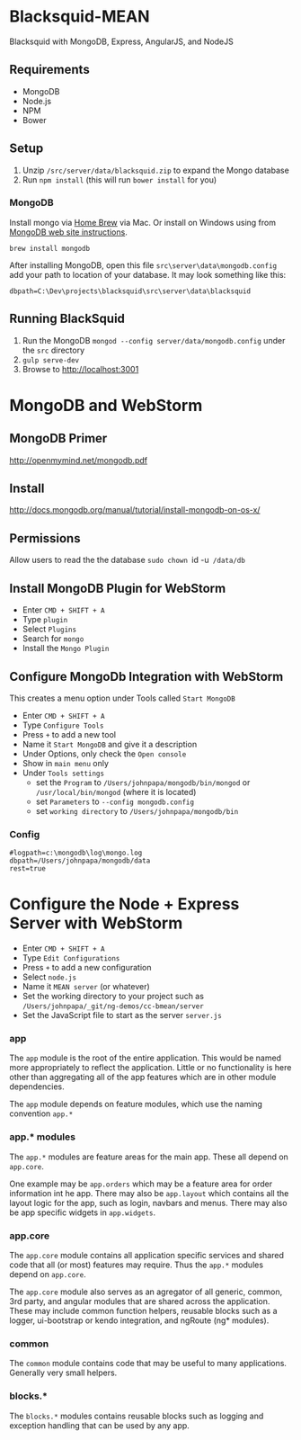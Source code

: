 # Blacksquid-MEAN
Blacksquid with MongoDB, Express, AngularJS, and NodeJS

## Requirements
- MongoDB
- Node.js
- NPM
- Bower

## Setup
1. Unzip `/src/server/data/blacksquid.zip` to expand the Mongo database
2. Run `npm install` (this will run `bower install` for you)

### MongoDB
Install mongo via [Home Brew](http://brew.sh/) via Mac. Or install on Windows using from [MongoDB web site instructions](http://www.mongodb.org/downloads).

    brew install mongodb

After installing MongoDB, open this file `src\server\data\mongodb.config` add your path to location of your database. It may look something like this:

```
dbpath=C:\Dev\projects\blacksquid\src\server\data\blacksquid
```

## Running BlackSquid
1. Run the MongoDB `mongod --config server/data/mongodb.config` under the `src` directory
2. `gulp serve-dev`
4. Browse to [http://localhost:3001](http://localhost:3001)

# MongoDB and WebStorm

## MongoDB Primer
http://openmymind.net/mongodb.pdf

## Install
http://docs.mongodb.org/manual/tutorial/install-mongodb-on-os-x/

## Permissions
Allow users to read the the database
`sudo chown `id -u` /data/db`

## Install MongoDB Plugin for WebStorm
- Enter `CMD + SHIFT + A`
- Type `plugin`
- Select `Plugins`
- Search for `mongo`
- Install the `Mongo Plugin`

## Configure MongoDb Integration with WebStorm

This creates a menu option under Tools called `Start MongoDB`

- Enter `CMD + SHIFT + A`
- Type `Configure Tools`
- Press `+` to add a new tool
- Name it `Start MongoDB` and give it a description
- Under Options, only check the `Open console`
- Show in `main menu` only
- Under `Tools settings`
    - set the `Program` to `/Users/johnpapa/mongodb/bin/mongod` or `/usr/local/bin/mongod` (where it is located)
    - set `Parameters` to `--config mongodb.config`
    - set  `working directory` to `/Users/johnpapa/mongodb/bin`

### Config
    #logpath=c:\mongodb\log\mongo.log
    dbpath=/Users/johnpapa/mongodb/data
    rest=true

# Configure the Node + Express Server with WebStorm
- Enter `CMD + SHIFT + A`
- Type `Edit Configurations`
- Press `+` to add a new configuration
- Select `node.js`
- Name it `MEAN server` (or whatever)
- Set the working directory to your project such as `/Users/johnpapa/_git/ng-demos/cc-bmean/server`
- Set the JavaScript file to start as the server `server.js`

### app
The `app` module is the root of the entire application. This would be named more appropriately to reflect the application. Little or no functionality is here other than aggregating all of the app features which are in other module dependencies.

The `app` module depends on feature modules, which use the naming convention `app.*`

### app.* modules
The `app.*` modules are feature areas for the main app. These all depend on `app.core`.

One example may be `app.orders` which may be a feature area for order information int he app. There may also be `app.layout` which contains all the layout logic for the app, such as login, navbars and menus. There may also be app specific widgets in `app.widgets`.

### app.core
The `app.core` module contains all application specific services and shared code that all (or most) features may require. Thus the `app.*` modules depend on `app.core`.

The `app.core` module also serves as an agregator of all generic, common, 3rd party, and angular modules that are shared across the application. These may include common function helpers, reusable blocks such as a logger, ui-bootstrap or kendo integration, and ngRoute (ng* modules).

### common
The `common` module contains code that may be useful to many applications. Generally very small helpers.

### blocks.*
The `blocks.*` modules contains reusable blocks such as logging and exception handling that can be used by any app.

~~~~~~~~~~~~~~~~~~~~~~